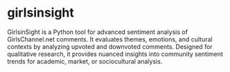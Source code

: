 # girlsinsight
 GirlsinSight is a Python tool for advanced sentiment analysis of GirlsChannel.net comments. It evaluates themes, emotions, and cultural contexts by analyzing upvoted and downvoted comments. Designed for qualitative research, it provides nuanced insights into community sentiment trends for academic, market, or sociocultural analysis.
